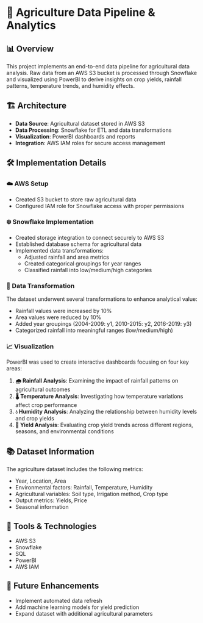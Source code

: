 # 🌾 Agriculture Data Pipeline & Analytics

## 📊 Overview
This project implements an end-to-end data pipeline for agricultural data analysis. Raw data from an AWS S3 bucket is processed through Snowflake and visualized using PowerBI to derive insights on crop yields, rainfall patterns, temperature trends, and humidity effects.

## 🏗️ Architecture
- **Data Source**: Agricultural dataset stored in AWS S3
- **Data Processing**: Snowflake for ETL and data transformations
- **Visualization**: PowerBI dashboards and reports
- **Integration**: AWS IAM roles for secure access management

## 🛠️ Implementation Details

### ☁️ AWS Setup
- Created S3 bucket to store raw agricultural data
- Configured IAM role for Snowflake access with proper permissions

### ❄️ Snowflake Implementation
- Created storage integration to connect securely to AWS S3
- Established database schema for agricultural data
- Implemented data transformations:
  - Adjusted rainfall and area metrics
  - Created categorical groupings for year ranges
  - Classified rainfall into low/medium/high categories

### 🔄 Data Transformation
The dataset underwent several transformations to enhance analytical value:
- Rainfall values were increased by 10%
- Area values were reduced by 10%
- Added year groupings (2004-2009: y1, 2010-2015: y2, 2016-2019: y3)
- Categorized rainfall into meaningful ranges (low/medium/high)

### 📈 Visualization
PowerBI was used to create interactive dashboards focusing on four key areas:
1. **🌧️ Rainfall Analysis**: Examining the impact of rainfall patterns on agricultural outcomes
2. **🌡️ Temperature Analysis**: Investigating how temperature variations affect crop performance
3. **💧 Humidity Analysis**: Analyzing the relationship between humidity levels and crop yields
4. **🌱 Yield Analysis**: Evaluating crop yield trends across different regions, seasons, and environmental conditions

## 📚 Dataset Information
The agriculture dataset includes the following metrics:
- Year, Location, Area
- Environmental factors: Rainfall, Temperature, Humidity
- Agricultural variables: Soil type, Irrigation method, Crop type
- Output metrics: Yields, Price
- Seasonal information

## 🧰 Tools & Technologies
- AWS S3
- Snowflake
- SQL
- PowerBI
- AWS IAM

## 🔮 Future Enhancements
- Implement automated data refresh
- Add machine learning models for yield prediction
- Expand dataset with additional agricultural parameters